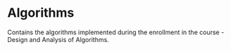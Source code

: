 # Algorithms
Contains the algorithms implemented during the enrollment in the course - Design and Analysis of Algorithms.
